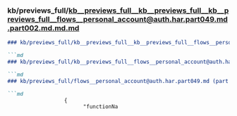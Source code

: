 ### kb/previews_full/kb__previews_full__kb__previews_full__kb__previews_full__flows__personal_account@auth.har.part049.md.part002.md.md.md

```md
### kb/previews_full/kb__previews_full__kb__previews_full__flows__personal_account@auth.har.part049.md.part002.md.md

```md
### kb/previews_full/kb__previews_full__flows__personal_account@auth.har.part049.md.part002.md

```md
### kb/previews_full/flows__personal_account@auth.har.part049.md (part 002)

```md
                  {
                        "functionNa
```

```

```

```

```
